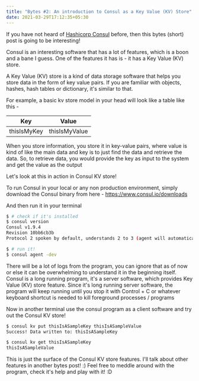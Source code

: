```yaml
---
title: "Bytes #2: An introduction to Consul as a Key Value (KV) Store"
date: 2021-03-29T17:12:35+05:30
---
```


If you have not heard of [Hashicorp Consul](https://www.consul.io/) before, then this bytes (short) post is going to be interesting!

Consul is an interesting software that has a lot of features, which is a boon and a bane I guess. One of the features it has is - it has a Key Value (KV) store.

A Key Value (KV) store is a kind of data storage software that helps you store data in the form of key value pairs. If you are familiar with objects, hashes, hash tables or dictionary, it's similar to that.

For example, a basic kv store model in your head will look like a table like this -

Key | Value
--- | --- 
thisIsMyKey | thisIsMyValue

When you store information, you store it in key-value pairs, where value is kind of like the main data and key is to just find the data and retrieve the data. So, to retrieve data, you would provide the key as input to the system and get the value as the output

Let's look at this in action in Consul KV store!

To run Consul in your local or any non production environment, simply download the Consul binary from here - https://www.consul.io/downloads

And then run it in your terminal

```bash
$ # check if it's installed
$ consul version
Consul v1.9.4
Revision 10bb6cb3b
Protocol 2 spoken by default, understands 2 to 3 (agent will automatically use protocol >2 when speaking to compatible agents)

$ # run it!
$ consul agent -dev
```

There will be a lot of logs from the program, you can ignore that as of now or else it can be overwhelming to understand it in the beginning itself. Consul is a long running program, it's a server software, which provides Key Value (KV) store feature. Since it's long running server software, the program will keep running until you stop it with Control + C or whatever keyboard shortcut is needed to kill foreground processes / programs

Now in another terminal use the consul program as a client software and try out the Consul KV store!

```bash
$ consul kv put thisIsASampleKey thisIsASampleValue
Success! Data written to: thisIsASampleKey

$ consul kv get thisIsASampleKey 
thisIsASampleValue
```

This is just the surface of the Consul KV store features. I'll talk about other features in another bytes post! :) Feel free to meddle around with the program, check it's help and play with it! :D

